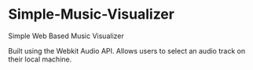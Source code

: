 # Simple-Music-Visualizer
Simple Web Based Music Visualizer

Built using the Webkit Audio API. Allows users to select an audio track on their local machine.

